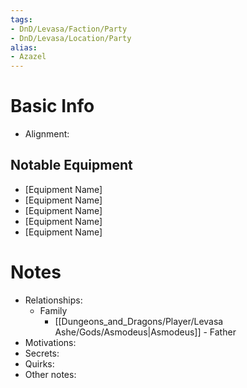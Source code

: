 ```yaml
---
tags:
- DnD/Levasa/Faction/Party
- DnD/Levasa/Location/Party
alias:
- Azazel
---
```


# Basic Info
- Alignment: 


## Notable Equipment
- [Equipment Name]
- [Equipment Name]
- [Equipment Name]
- [Equipment Name]
- [Equipment Name]

# Notes
- Relationships: 
	- Family
		- [[Dungeons_and_Dragons/Player/Levasa Ashe/Gods/Asmodeus|Asmodeus]] - Father
- Motivations: 
- Secrets: 
- Quirks: 
- Other notes: 

